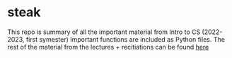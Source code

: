 # steak

This repo is summary of all the important material from Intro to CS (2022-2023, first symester)
Important functions are included as Python files.  The rest of the material from the lectures + recitiations can be found [here](./test_prep.pdf)
